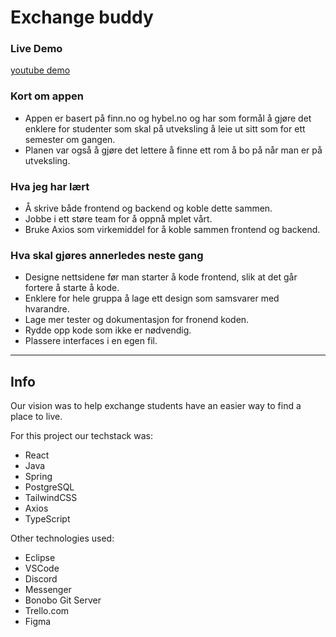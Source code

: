 # Exchange buddy

### Live Demo
<a href="https://www.youtube.com/watch?v=DHf8ubIZEZo&ab_channel=AmundFremming">youtube demo</a>

### Kort om appen

- Appen er basert på finn.no og hybel.no og har som formål å gjøre det enklere for studenter som skal på utveksling å leie ut sitt som for ett semester om gangen.
- Planen var også å gjøre det lettere å finne ett rom å bo på når man er på utveksling.

### Hva jeg har lært

- Å skrive både frontend og backend og koble dette sammen.
- Jobbe i ett støre team for å oppnå mplet vårt.
- Bruke Axios som virkemiddel for å koble sammen frontend og backend.

### Hva skal gjøres annerledes neste gang

- Designe nettsidene før man starter å kode frontend, slik at det går fortere å starte å kode.
- Enklere for hele gruppa å lage ett design som samsvarer med hvarandre.
- Lage mer tester og dokumentasjon for fronend koden.
- Rydde opp kode som ikke er nødvendig.
- Plassere interfaces i en egen fil.

<hr>

## Info

Our vision was to help exchange students have an easier way to find a place to live.

For this project our techstack was:

- React
- Java
- Spring
- PostgreSQL
- TailwindCSS
- Axios
- TypeScript

Other technologies used:

- Eclipse
- VSCode
- Discord
- Messenger
- Bonobo Git Server
- Trello.com
- Figma
